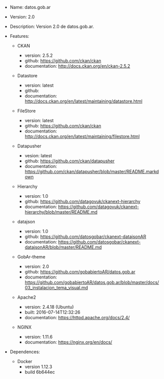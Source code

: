 + Name: datos.gob.ar
+ Version: 2.0
+ Description: Version 2.0 de datos.gob.ar. 
+ Features:
	+ CKAN
		+ version: 2.5.2
		+ github: https://github.com/ckan/ckan
		+ documentation: http://docs.ckan.org/en/ckan-2.5.2

	+ Datastore
		+ version: latest
		+ github: 
		+ documentation: http://docs.ckan.org/en/latest/maintaining/datastore.html

	+ FileStore
		+ version: latest
		+ github: https://github.com/ckan/ckan
		+ documentation: http://docs.ckan.org/en/latest/maintaining/filestore.html

	+ Datapusher
		+ vesion: latest
		+ github: https://github.com/ckan/datapusher
		+ documentation: https://github.com/ckan/datapusher/blob/master/README.markdown

	+ Hierarchy
		+ version: 1.0
		+ github: https://github.com/datagovuk/ckanext-hierarchy
		+ documentation: https://github.com/datagovuk/ckanext-hierarchy/blob/master/README.md

	+ datajson
		+ version: 1.0
		+ github: https://github.com/datosgobar/ckanext-datajsonAR
		+ documentation: https://github.com/datosgobar/ckanext-datajsonAR/blob/master/README.md


	+ GobAr-theme
		+ version: 2.0
		+ github: https://github.com/gobabiertoAR/datos.gob.ar
		+ documentation: https://github.com/gobabiertoAR/datos.gob.ar/blob/master/docs/03_instalacion_tema_visual.md

	+ Apache2
		+ version: 2.4.18 (Ubuntu)
		+ built: 2016-07-14T12:32:26
		+ documentation: https://httpd.apache.org/docs/2.4/

	+ NGINX
		+ version: 1.11.6
		+ documentation: https://nginx.org/en/docs/

+ Dependences:
	+ Docker 
		+ version 1.12.3
		+ build 6b644ec
